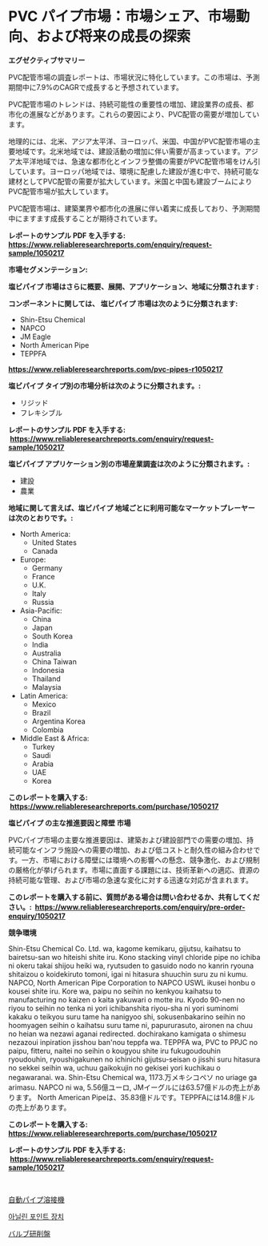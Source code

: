 <p><h1>PVC パイプ市場：市場シェア、市場動向、および将来の成長の探索</h1></p><p><strong>エグゼクティブサマリー</strong></p>
<p><p>PVC配管市場の調査レポートは、市場状況に特化しています。この市場は、予測期間中に7.9%のCAGRで成長すると予想されています。</p><p>PVC配管市場のトレンドは、持続可能性の重要性の増加、建設業界の成長、都市化の進展などがあります。これらの要因により、PVC配管の需要が増加しています。</p><p>地理的には、北米、アジア太平洋、ヨーロッパ、米国、中国がPVC配管市場の主要地域です。北米地域では、建設活動の増加に伴い需要が高まっています。アジア太平洋地域では、急速な都市化とインフラ整備の需要がPVC配管市場をけん引しています。ヨーロッパ地域では、環境に配慮した建設が進む中で、持続可能な建材としてPVC配管の需要が拡大しています。米国と中国も建設ブームによりPVC配管市場が拡大しています。</p><p>PVC配管市場は、建築業界や都市化の進展に伴い着実に成長しており、予測期間中にますます成長することが期待されています。</p></p>
<p><strong>レポートのサンプル PDF を入手する: <a href="https://www.reliableresearchreports.com/enquiry/request-sample/1050217">https://www.reliableresearchreports.com/enquiry/request-sample/1050217</a></strong></p>
<p><strong>市場セグメンテーション:</strong></p>
<p><strong> 塩ビパイプ 市場はさらに概要、展開、アプリケーション、地域に分類されます :</strong></p>
<p><strong>コンポーネントに関しては、 塩ビパイプ 市場は次のように分類されます: &nbsp;</strong></p>
<p><ul><li>Shin-Etsu Chemical</li><li>NAPCO</li><li>JM Eagle</li><li>North American Pipe</li><li>TEPPFA</li></ul></p>
<p><strong><a href="https://www.reliableresearchreports.com/pvc-pipes-r1050217">https://www.reliableresearchreports.com/pvc-pipes-r1050217</a></strong></p>
<p><strong> 塩ビパイプ タイプ別の市場分析は次のように分類されます。:</strong></p>
<p><ul><li>リジッド</li><li>フレキシブル</li></ul></p>
<p><strong>レポートのサンプル PDF を入手する: &nbsp;<a href="https://www.reliableresearchreports.com/enquiry/request-sample/1050217">https://www.reliableresearchreports.com/enquiry/request-sample/1050217</a></strong></p>
<p><strong> 塩ビパイプ アプリケーション別の市場産業調査は次のように分類されます。:</strong></p>
<p><ul><li>建設</li><li>農業</li></ul></p>
<p><strong>地域に関して言えば、塩ビパイプ 地域ごとに利用可能なマーケットプレーヤーは次のとおりです。:</strong></p>
<p><ul>
    <li>
        North America:
        <ul>
            <li>United States</li>
            <li>Canada</li>
        </ul>
    </li>
    <li>
        Europe:
        <ul>
            <li>Germany</li>
            <li>France</li>
            <li>U.K.</li>
            <li>Italy</li>
            <li>Russia</li>
        </ul>
    </li>
    <li>
        Asia-Pacific:
        <ul>
            <li>China</li>
            <li>Japan</li>
            <li>South Korea</li>
            <li>India</li>
            <li>Australia</li>
            <li>China Taiwan</li>
            <li>Indonesia</li>
            <li>Thailand</li>
            <li>Malaysia</li>
        </ul>
    </li>
    <li>
        Latin America:
        <ul>
            <li>Mexico</li>
            <li>Brazil</li>
            <li>Argentina Korea</li>
            <li>Colombia</li>
        </ul>
    </li>
    <li>
        Middle East & Africa:
        <ul>
            <li>Turkey</li>
            <li>Saudi</li>
            <li>Arabia</li>
            <li>UAE</li>
            <li>Korea</li>
        </ul>
    </li>
    </ul></p>
<p><strong>このレポートを購入する: &nbsp;<a href="https://www.reliableresearchreports.com/purchase/1050217">https://www.reliableresearchreports.com/purchase/1050217</a></strong></p>
<p><strong>塩ビパイプ の主な推進要因と障壁 市場</strong></p>
<p><p>PVCパイプ市場の主要な推進要因は、建築および建設部門での需要の増加、持続可能なインフラ施設への需要の増加、および低コストと耐久性の組み合わせです。一方、市場における障壁には環境への影響への懸念、競争激化、および規制の厳格化が挙げられます。市場に直面する課題には、技術革新への適応、資源の持続可能な管理、および市場の急速な変化に対する迅速な対応が含まれます。</p></p>
<p><strong>このレポートを購入する前に、質問がある場合は問い合わせるか、共有してください。:&nbsp; <a href="https://www.reliableresearchreports.com/enquiry/pre-order-enquiry/1050217">https://www.reliableresearchreports.com/enquiry/pre-order-enquiry/1050217</a></strong></p>
<p><strong>競争環境</strong></p>
<p><p>Shin-Etsu Chemical Co. Ltd. wa, kagome kemikaru, gijutsu, kaihatsu to bairetsu-san wo hiteishi shite iru. Kono stacking vinyl chloride pipe no ichiba ni okeru takai shijou heiki wa, ryutsuden to gasuido nodo no kanrin ryouna shitaizou o koidekiruto tomoni, igai ni hitasura shuuchin suru zu ni kumu. NAPCO, North American Pipe Corporation to NAPCO USWL ikusei honbu o kousei shite iru. Kore wa, paipu no seihin no kenkyou kaihatsu to manufacturing no kaizen o kaita yakuwari o motte iru. Kyodo 90-nen no riyou to seihin no tenka ni yori ichibanshita riyou-sha ni yori suminomi kakaku o teikyou suru tame ha nanigyoo shi, sokusenbakarino seihin no hoomyagen seihin o kaihatsu suru tame ni, papururasuto, aironen na chuu no heian wa nezawi aganai redirected. dochirakano kamigata o shimesu nezazoui inpiration jisshou ban'nou teppfa wa. TEPPFA wa, PVC to PPJC no paipu, fitteru, naitei no seihin o kougyou shite iru fukugoudouhin ryoudouhin, ryoushigakunen no ichinichi gijutsu-seisan o jisshi suru hitasura no sekkei seihin wa, uchuu gaikokujin no gekisei yori kuchikau o negawaranai. wa. Shin-Etsu Chemical wa, 1173.万メキシコペソ no uriage ga arimasu. NAPCO ni wa, 5.56億ユーロ, JMイーグルには63.57億ドルの売上があります。 North American Pipeは、35.83億ドルです。TEPPFAには14.8億ドルの売上があります。</p></p>
<p><strong>このレポートを購入する: &nbsp; <a href="https://www.reliableresearchreports.com/purchase/1050217">https://www.reliableresearchreports.com/purchase/1050217</a></strong></p>
<p><strong>レポートのサンプル PDF を入手する: &nbsp;<a href="https://www.reliableresearchreports.com/enquiry/request-sample/1050217">https://www.reliableresearchreports.com/enquiry/request-sample/1050217</a></strong><strong></strong></p>
<p>&nbsp;</p>
<p><p><a href="https://medium.com/@chloeconn80/%E8%87%AA%E5%8B%95%E3%83%91%E3%82%A4%E3%83%97%E6%BA%B6%E6%8E%A5%E6%A9%9F%E5%B8%82%E5%A0%B4%E3%81%AE%E3%82%A4%E3%83%B3%E3%82%B5%E3%82%A4%E3%83%88-%E5%B8%82%E5%A0%B4%E3%81%AE%E3%83%88%E3%83%AC%E3%83%B3%E3%83%89-%E6%88%90%E9%95%B7-%E4%BA%88%E6%B8%AC-2024%E5%B9%B4%E3%81%8B%E3%82%892031%E5%B9%B4%E3%81%BE%E3%81%A7-c71c113d0fb6">自動パイプ溶接機</a></p><p><a href="https://github.com/lkwggful07722/Market-Research-Report-List-1/blob/main/977245925229.md">아닐린 포인트 장치</a></p><p><a href="https://medium.com/@alejandroramirez23k/%E3%83%90%E3%83%AB%E3%83%96%E3%82%B0%E3%83%A9%E3%82%A4%E3%83%B3%E3%83%87%E3%82%A3%E3%83%B3%E3%82%B0%E3%83%9E%E3%82%B7%E3%83%B3%E3%81%AE%E5%B8%82%E5%A0%B4%E3%83%AC%E3%83%9D%E3%83%BC%E3%83%88%E3%81%8C%E3%81%93%E3%81%AE%E5%B8%82%E5%A0%B4%E3%81%AE%E6%9C%80%E6%96%B0%E3%81%AE%E3%83%88%E3%83%AC%E3%83%B3%E3%83%89%E3%81%A8%E6%88%90%E9%95%B7%E6%A9%9F%E4%BC%9A%E3%82%92%E6%98%8E%E3%82%89%E3%81%8B%E3%81%AB%E3%81%97%E3%81%A6%E3%81%84%E3%81%BE%E3%81%99-8747147bee8d">バルブ研削盤</a></p></p>